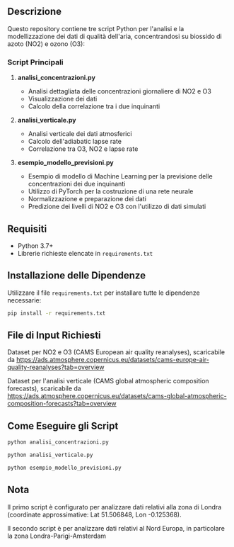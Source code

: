 
## Descrizione 
Questo repository contiene tre script Python per l'analisi e la modellizzazione dei dati di qualità dell'aria, concentrandosi su biossido di azoto (NO2) e ozono (O3):

### Script Principali
1. **analisi_concentrazioni.py**
   - Analisi dettagliata delle concentrazioni giornaliere di NO2 e O3
   - Visualizzazione dei dati
   - Calcolo della correlazione tra i due inquinanti

2. **analisi_verticale.py**
   - Analisi verticale dei dati atmosferici
   - Calcolo dell'adiabatic lapse rate
   - Correlazione tra O3, NO2 e lapse rate

3. **esempio_modello_previsioni.py**
   - Esempio di modello di Machine Learning per la previsione delle concentrazioni dei due inquinanti
   - Utilizzo di PyTorch per la costruzione di una rete neurale 
   - Normalizzazione e preparazione dei dati
   - Predizione dei livelli di NO2 e O3 con l'utilizzo di dati simulati

## Requisiti
- Python 3.7+
- Librerie richieste elencate in `requirements.txt`

## Installazione delle Dipendenze
Utilizzare il file `requirements.txt` per installare tutte le dipendenze necessarie:
```bash
pip install -r requirements.txt
```

## File di Input Richiesti
Dataset per NO2 e O3 (CAMS European air quality reanalyses), scaricabile da https://ads.atmosphere.copernicus.eu/datasets/cams-europe-air-quality-reanalyses?tab=overview 

Dataset per l'analisi verticale (CAMS global atmospheric composition forecasts), scaricabile da https://ads.atmosphere.copernicus.eu/datasets/cams-global-atmospheric-composition-forecasts?tab=overview

## Come Eseguire gli Script
```bash
python analisi_concentrazioni.py

python analisi_verticale.py

python esempio_modello_previsioni.py
```
## Nota
Il primo script è configurato per analizzare dati relativi alla zona di Londra (coordinate approssimative: Lat 51.506848, Lon -0.125368).

Il secondo script è  per analizzare dati relativi al Nord Europa, in particolare la zona Londra-Parigi-Amsterdam
